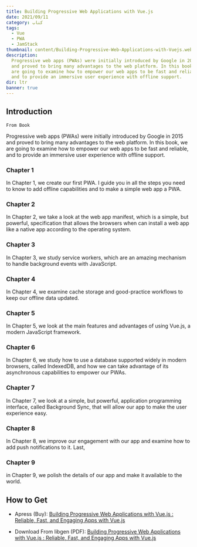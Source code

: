 ```yaml
---
title: Building Progressive Web Applications with Vue.js
date: 2021/09/11
category: کتاب
tags:
  - Vue
  - PWA
  - JamStack
thumbnail: content/Building-Progressive-Web-Applications-with-Vuejs.webp
description:
  Progressive web apps (PWAs) were initially introduced by Google in 2015
  and proved to bring many advantages to the web platform. In this book, we
  are going to examine how to empower our web apps to be fast and reliable,
  and to provide an immersive user experience with offline support.
dir: ltr
banner: true
---
```


## Introduction

`From Book`

Progressive web apps (PWAs) were initially introduced by Google in 2015
and proved to bring many advantages to the web platform. In this book, we
are going to examine how to empower our web apps to be fast and reliable,
and to provide an immersive user experience with offline support.

### Chapter 1

In Chapter 1, we create our first PWA. I guide you in all the steps you
need to know to add offline capabilities and to make a simple web app
a PWA.

### Chapter 2

In Chapter 2, we take a look at the web app manifest, which is a
simple, but powerful, specification that allows the browsers when can
install a web app like a native app according to the operating system.

### Chapter 3

In Chapter 3, we study service workers, which are an amazing mechanism to
handle background events with JavaScript.

### Chapter 4

In Chapter 4, we examine cache
storage and good-practice workflows to keep our offline data updated.

### Chapter 5

In Chapter 5, we look at the main features and advantages of using Vue.js, a
modern JavaScript framework.

### Chapter 6

In Chapter 6, we study how to use a database
supported widely in modern browsers, called IndexedDB, and how we can
take advantage of its asynchronous capabilities to empower our PWAs.

### Chapter 7

In Chapter 7, we look at a simple, but powerful, application programming
interface, called Background Sync, that will allow our app to make the user
experience easy.

### Chapter 8

In Chapter 8, we improve our engagement with our app
and examine how to add push notifications to it. Last,

### Chapter 9

in Chapter 9, we polish the details of our app and make it available to the world.

## How to Get

- Apress (Buy): [Building Progressive Web Applications with Vue.js : Reliable, Fast, and Engaging Apps with Vue.js](https://www.apress.com/gp/book/9781484253335)

- Download From libgen (PDF): [Building Progressive Web Applications with Vue.js : Reliable, Fast, and Engaging Apps with Vue.js](http://libgen.is/book/index.php?md5=20A804EDBC4C98A4D5B9EE3AEB49C83C)
